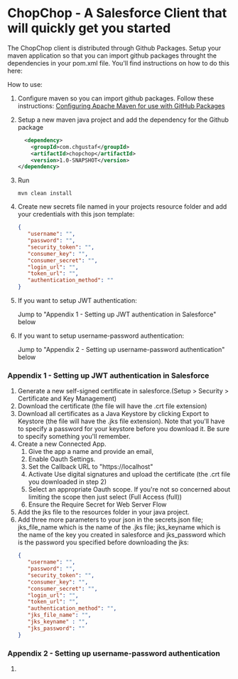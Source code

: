 

ChopChop - A Salesforce Client that will quickly get you started
===============

The ChopChop client is distributed through Github Packages. Setup your maven application so that 
you can import github packages throught the dependencies in your pom.xml file. You'll find 
instructions on how to do this here:


How to use:

1. Configure maven so you can import github packages. Follow these instructions:
[Configuring Apache Maven for use with GitHub Packages](https://docs.github.com/en/free-pro-team@latest/packages/guides/configuring-apache-maven-for-use-with-github-packages#authenticating-to-github-packages)
                       
2. Setup a new maven java project and add the dependency for the Github package 
    ```XML
      <dependency>
        <groupId>com.chgustaf</groupId>
        <artifactId>chopchop</artifactId>
        <version>1.0-SNAPSHOT</version>
    </dependency>
    ```
3. Run
    ```
    mvn clean install
    ```

4. Create new secrets file named in your projects resource folder and add your credentials with 
this json template:
    ```json
    {
       "username": "",
       "password": "",
       "security_token": "",
       "consumer_key": "",
       "consumer_secret": "",
       "login_url": "",
       "token_url": "",
       "authentication_method": ""
    }
    ```

5. If you want to setup JWT authentication:
    
    Jump to "Appendix 1 - Setting up JWT authentication in Salesforce" below
    
6. If you want to setup username-password authentication:
    
    Jump to "Appendix 2 - Setting up username-password authentication" below



### Appendix 1 - Setting up JWT authentication in Salesforce
1. Generate a new self-signed certificate in salesforce.(Setup > Security > Certificate and Key 
Management)
2. Download the certificate (the file will have the .crt file extension)
3. Download all certificates as a Java Keystore by clicking Export to Keystore (the file will have 
the .jks file extension). 
Note that you'll have to specify a password for your keystore before you download it. Be sure to 
specify something you'll remember.
4. Create a new Connected App. 
    1. Give the app a name and provide an email, 
    2. Enable Oauth Settings.
    3. Set the Callback URL to "https://localhost"
    4. Activate Use digital signatures and upload the certificate (the .crt file you downloaded 
    in step 2)
    5. Select an appropriate Oauth scope. If you're not so concerned about limiting the scope then 
just select (Full Access (full))
    6. Ensure the Require Secret for Web Server Flow
5. Add the jks file to the resources folder in your java project.
6. Add three more parameters to your json in the secrets.json file; jks_file_name which is the 
name of the .jks file; jks_keyname which is the name of the key you created in salesforce and 
jks_password which is the password you specified before downloading the jks:
    ```json
    {
       "username": "",
       "password": "",
       "security_token": "",
       "consumer_key": "",
       "consumer_secret": "",
       "login_url": "",
       "token_url": "",
       "authentication_method": "",
       "jks_file_name": "",
       "jks_keyname" : "",
       "jks_password": ""
    }
    ```

### Appendix 2 - Setting up username-password authentication
1.